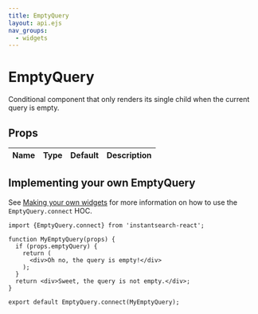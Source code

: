 ```yaml
---
title: EmptyQuery
layout: api.ejs
nav_groups:
  - widgets
---
```


# EmptyQuery

Conditional component that only renders its single child when the current query is empty.

## Props

Name | Type | Default |Description
:- | :- | :- | :-

## Implementing your own EmptyQuery

See [Making your own widgets](../Customization.md) for more information on how to use the `EmptyQuery.connect` HOC.

```
import {EmptyQuery.connect} from 'instantsearch-react';

function MyEmptyQuery(props) {
  if (props.emptyQuery) {
    return (
      <div>Oh no, the query is empty!</div>
    );
  }
  return <div>Sweet, the query is not empty.</div>;
}

export default EmptyQuery.connect(MyEmptyQuery);
```
